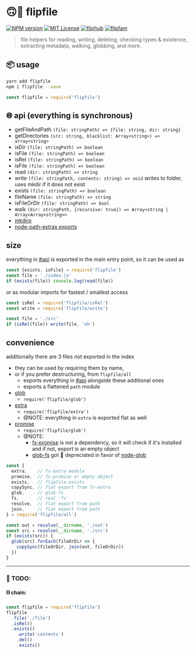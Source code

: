# 🙃📒 flipfile

[![NPM version][flipfile-npm-image]][flipfile-npm-url]
[![MIT License][license-image]][license-url]
[![fliphub][gitter-badge]][gitter-url]
[![flipfam][flipfam-image]][flipfam-url]

[flipfile-npm-image]: https://img.shields.io/npm/v/flipfile.svg
[flipfile-npm-url]: https://npmjs.org/package/flipfile
[license-image]: http://img.shields.io/badge/license-MIT-blue.svg?style=flat
[license-url]: https://spdx.org/licenses/MIT
[gitter-badge]: https://img.shields.io/gitter/room/fliphub/pink.svg
[gitter-url]: https://gitter.im/fliphub/Lobby
[flipfam-image]: https://img.shields.io/badge/%F0%9F%8F%97%20%F0%9F%92%A0-flipfam-9659F7.svg
[flipfam-url]: https://www.npmjs.com/package/flipfam

> file helpers for reading, writing, deleting, checking types & existence, extracting metadata, walking, globbing, and more.

## 📦 usage
```bash
yarn add flipfile
npm i flipfile --save
```

```js
const flipfile = require('flipfile')
```


## 🌐 api (everything is synchronous)

- getFileAndPath `(file: stringPath) => {file: string, dir: string}`
- getDirectories `(src: string, blacklist: Array<string>) => array<string>`
- isDir `(file: stringPath) => boolean`
- isFile `(file: stringPath) => boolean`
- isRel `(file: stringPath) => boolean`
- isFile `(file: stringPath) => boolean`
- read `(dir: stringPath) => string`
- write `(file: stringPath, contents: string) => void` writes to folder, uses mkdir if it does not exist
- exists `(file: stringPath) => boolean`
- fileName `(file: stringPath) => string`
- isFileOrDir `(file: stringPath) => bool`
- walk `(dir: stringPath, {recursive: true}) => Array<string | Array<Array<string>>`
- [mkdirp](https://www.npmjs.com/package/mkdirp)
- [node-path-extras exports](https://www.npmjs.com/package/node-path-extras)

## size

everything in [#api](#api) is exported in the main entry point, so it can be used as

```js
const {exists, isFile} = require('flipfile')
const file = './index.js'
if (exists(file)) console.log(read(file))
```

or as modular imports for fastest / smallest access

```js
const isRel = require('flipfile/isRel')
const write = require('flipfile/write')

const file = './src'
if (isRel(file)) write(file, 'eh')
```


## convenience

additionally there are 3 files not exported in the index
- they can be used by requiring them by name,
- or if you prefer destructuring, from `flipfile/all`
  - exports everything in [#api](#api) alongside these additional ones
  - exports a flattened `path` module
- [glob](https://www.npmjs.com/package/glob)
  - `require('flipfile/glob')`
- [extra](https://www.npmjs.com/package/fs-extra)
  - `require('flipfile/extra')`
  - @NOTE: everything in `extra` is exported flat as well
- [promise](https://www.npmjs.com/package/fs-promise)     
  - `require('flipfile/glob')`
  - @NOTE:
    - [fs-promise](https://www.npmjs.com/package/fs-promise) is not a dependency, so it will check if it's installed and if not, export is an empty object
    - [glob-fs](https://www.npmjs.com/package/glob-fs) got 💩 depreciated in favor of [node-glob](https://www.npmjs.com/package/glob)

```js
const {
  extra,    // fs-extra module
  promise,  // fs-promise or empty object
  exists,   // flipfile.exists
  copySync, // flat export from fs-extra
  glob,     // glob-fs
  fs,       // real 'fs'
  resolve,  // flat export from path
  join,     // flat export from path
} = require('flipfile/all')

const out = resolve(__dirname, './out')
const src = resolve(__dirname, './src')
if (exists(src)) {
  glob(src).forEach(fileOrDir => {
    copySync(fileOrDir, join(out, fileOrDir))
  })
}
```





-------

### 📝 TODO:

#### ⛓ chain:

```js
const flipfile = require('flipfile')
flipfile
  .file('./file')
  .isRel()
  .exists()
    .write('contents')
    .del()
    .exists()
```
